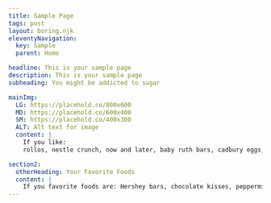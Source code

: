 ```yaml
---
title: Sample Page
tags: post
layout: boring.njk
eleventyNavigation:
  key: Sample
  parent: Home

headline: This is your sample page
description: This is your sample page
subheading: You might be addicted to sugar

mainImg:
  LG: https://placehold.co/800x600
  MD: https://placehold.co/600x400
  SM: https://placehold.co/400x300
  ALT: Alt text for image
  content: |
    If you like:
    rollos, nestle crunch, now and later, baby ruth bars, cadbury eggs, oh henry bars, junior mints, neccos, fireballs, jawbreakers, bazooka bubble gum, pop rocks, jelly belly, sugar daddy, jelly beans, cracker jacks, clark bar, bit-o-honey, mary janes, 100 grand, circus peanuts, starburst, lifesavers, heath bars, oreo cookies, animal crackers, sweedish fish, jolly ranchers, tootsie pop, m&ms, fudge, twizzlers, black licorice, marshmallows, candy corn, chocolate bunnies, mary sue easter eggs, cow tails or snickers.

section2:  
  otherHeading: Your Favorite Foods 
  content: |
    If you favorite foods are: Hershey bars, chocolate kisses, peppermint patties, peppermint bark, candy canes, peanut brittle, popcorn balls, candy apples, sour patch kids, sweet tarts, mike and ike, marshmallow peeps, snickers, almond joy, mounds bar, peanut butter cups, twix, kitkat, skor, cinnamon discs, raisinettes, fifth avenue, heath bar, payday, rollos, fruit rollups, skittles, nestle crunch, now and later, 
---
```


